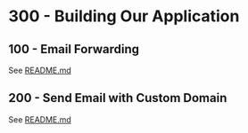# 300 - Building Our Application

## 100 - Email Forwarding

See [README.md](./100/README.md)

## 200 - Send Email with Custom Domain

See [README.md](./200/README.md)

